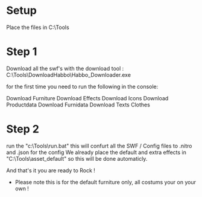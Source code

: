 # Setup
Place the files in C:\Tools

# Step 1
Download all the swf's with the download tool : C:\Tools\DownloadHabbo\Habbo_Downloader.exe

for the first time you need to run the following in the console:

Download Furniture
Download Effects
Download Icons
Download Productdata
Download Furnidata
Download Texts
Clothes

# Step 2
run the "c:\Tools\run.bat" this will confurt all the SWF / Config files to .nitro and .json for the config
We already place the default and extra effects in "C:\Tools\asset_default" so this will be done automaticly.

And that's it you are ready to Rock !

* Please note this is for the default furniture only, all costums your on your own !